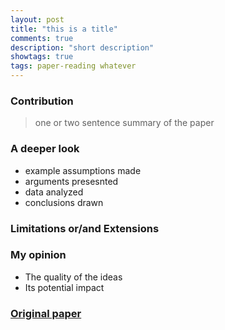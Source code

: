 ```yaml
---
layout: post
title: "this is a title"
comments: true
description: "short description"
showtags: true
tags: paper-reading whatever
---
```


### Contribution
> one or two sentence summary of the paper

### A deeper look
- example assumptions made
- arguments presesnted
- data analyzed
- conclusions drawn

### Limitations or/and Extensions

### My opinion
- The quality of the ideas
- Its potential impact

### [Original paper]()
